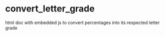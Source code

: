# convert_letter_grade

html doc with embedded js to convert percentages into its respected letter grade
